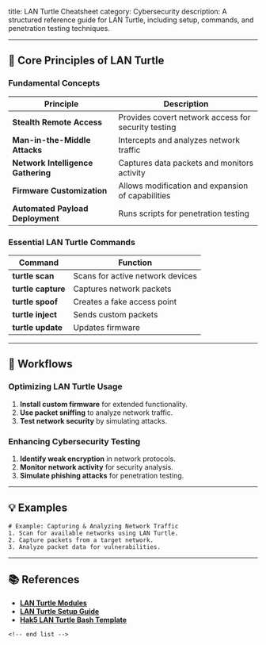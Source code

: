 title: LAN Turtle Cheatsheet
category: Cybersecurity
description: A structured reference guide for LAN Turtle, including setup, commands, and penetration testing techniques.

---

## 🐢 **Core Principles of LAN Turtle**

### **Fundamental Concepts**

| Principle                                | Description                                         |
| ---------------------------------------- | --------------------------------------------------- |
| **Stealth Remote Access**          | Provides covert network access for security testing |
| **Man-in-the-Middle Attacks**      | Intercepts and analyzes network traffic             |
| **Network Intelligence Gathering** | Captures data packets and monitors activity         |
| **Firmware Customization**         | Allows modification and expansion of capabilities   |
| **Automated Payload Deployment**   | Runs scripts for penetration testing                |

### **Essential LAN Turtle Commands**

| Command                  | Function                         |
| ------------------------ | -------------------------------- |
| **turtle scan**    | Scans for active network devices |
| **turtle capture** | Captures network packets         |
| **turtle spoof**   | Creates a fake access point      |
| **turtle inject**  | Sends custom packets             |
| **turtle update**  | Updates firmware                 |

---

## 🔄 **Workflows**

### **Optimizing LAN Turtle Usage**

1. **Install custom firmware** for extended functionality.
2. **Use packet sniffing** to analyze network traffic.
3. **Test network security** by simulating attacks.

### **Enhancing Cybersecurity Testing**

1. **Identify weak encryption** in network protocols.
2. **Monitor network activity** for security analysis.
3. **Simulate phishing attacks** for penetration testing.

---

## 💡 **Examples**

```plaintext
# Example: Capturing & Analyzing Network Traffic
1. Scan for available networks using LAN Turtle.  
2. Capture packets from a target network.  
3. Analyze packet data for vulnerabilities.  
```

---

## 📚 **References**

- **[LAN Turtle Modules](https://marmeus.com/post/LanTurtle-hak5)**
- **[LAN Turtle Setup Guide](https://downloads.hak5.org/turtle)**
- **[Hak5 LAN Turtle Bash Template](https://github.com/smythtech/Hak5-Templates/blob/master/lan-turtle-bash)**

```
<!-- end list -->
```